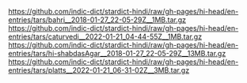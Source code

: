 https://github.com/indic-dict/stardict-hindi/raw/gh-pages/hi-head/en-entries/tars/bahri__2018-01-27_22-05-29Z__1MB.tar.gz  
https://github.com/indic-dict/stardict-hindi/raw/gh-pages/hi-head/en-entries/tars/caturvedi__2022-01-21_04-44-55Z__1MB.tar.gz  
https://github.com/indic-dict/stardict-hindi/raw/gh-pages/hi-head/en-entries/tars/hi-shabdasAgar__2018-01-27_22-05-29Z__13MB.tar.gz  
https://github.com/indic-dict/stardict-hindi/raw/gh-pages/hi-head/en-entries/tars/platts__2022-01-21_06-31-02Z__3MB.tar.gz  

